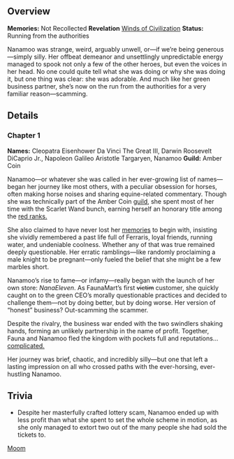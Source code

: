 <!-- title: Nanamoo -->
<!-- quote: They look as alike as you look pregnant.  -->
<!-- chapters: 0 -->
<!-- images: (Nanamoo's Chapter 1 Profile), (Nanamoo reading a book), (Nanamoo exploring the Ancient Sewer Dungeon with others)  -->
<!-- model: false -->

## Overview

**Memories:** Not Recollected
**Revelation** [Winds of Civilization](#entry:winds-of-civilzation-entry)
**Status:** Running from the authorities

Nanamoo was strange, weird, arguably unwell, or—if we’re being generous—simply silly. Her offbeat demeanor and unsettlingly unpredictable energy managed to spook not only a few of the other heroes, but even the voices in her head. No one could quite tell what she was doing or why she was doing it, but one thing was clear: she was adorable. And much like her green business partner, she’s now on the run from the authorities for a very familiar reason—scamming.

## Details

### Chapter 1

**Names:** Cleopatra Eisenhower Da Vinci The Great III, Darwin Roosevelt DiCaprio Jr., Napoleon Galileo Aristotle Targaryen, Nanamoo
**Guild:** Amber Coin

Nanamoo—or whatever she was called in her ever-growing list of names—began her journey like most others, with a peculiar obsession for horses, often making horse noises and sharing equine-related commentary. Though she was technically part of the Amber Coin [guild](#entry:guilds-entry), she spent most of her time with the Scarlet Wand bunch, earning herself an honorary title among the [red ranks.](https://www.youtube.com/live/zPJ78C7uNq8?feature=shared&t=360)

She also claimed to have never lost her [memories](https://www.youtube.com/live/oq_4QZacuso?t=3518) to begin with, insisting she vividly remembered a past life full of Ferraris, loyal friends, running water, and undeniable coolness. Whether any of that was true remained deeply questionable. Her erratic ramblings—like randomly proclaiming a male knight to be pregnant—only fueled the belief that she might be a few marbles short.

Nanamoo’s rise to fame—or infamy—really began with the launch of her own store: _NanaEleven_. As FaunaMart’s first ~~victim~~ customer, she quickly caught on to the green CEO’s morally questionable practices and decided to challenge them—not by doing better, but by doing worse. Her version of “honest” business? Out-scamming the scammer.

Despite the rivalry, the business war ended with the two swindlers shaking hands, forming an unlikely partnership in the name of profit. Together, Fauna and Nanamoo fled the kingdom with pockets full and reputations... [complicated.](https://www.youtube.com/live/8x-MVX8h9gU?feature=shared&t=1970)

Her journey was brief, chaotic, and incredibly silly—but one that left a lasting impression on all who crossed paths with the ever-horsing, ever-hustling Nanamoo.

## Trivia

- Despite her masterfully crafted lottery scam, Nanamoo ended up with less profit than what she spent to set the whole scheme in motion, as she only managed to extort two out of the many people she had sold the tickets to.

[Moom](#easter:easter-moom)
